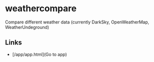 # weathercompare
Compare different weather data (currently DarkSky, OpenWeatherMap, WeatherUndeground)
## Links
- [/app/app.html](Go to app)
